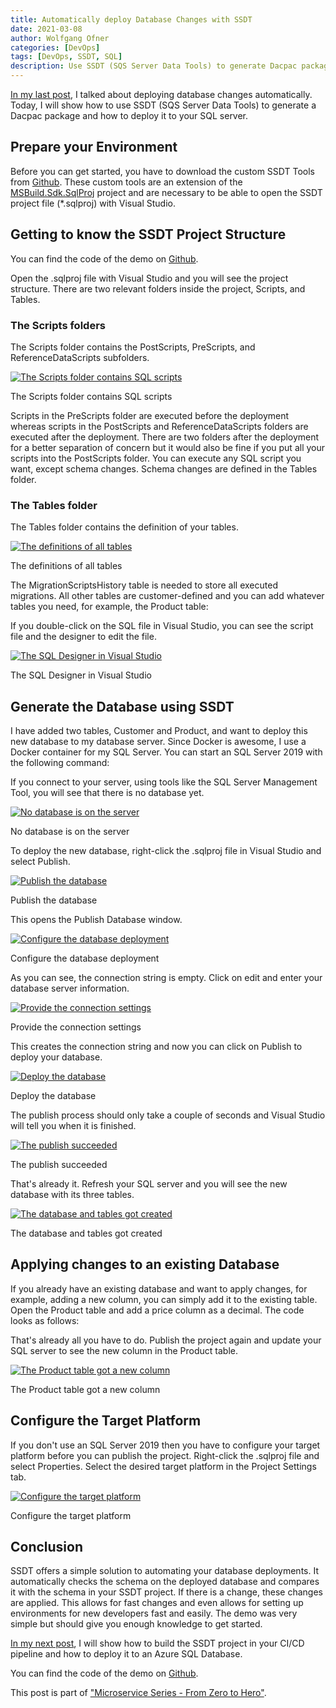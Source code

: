 ```yaml
---
title: Automatically deploy Database Changes with SSDT
date: 2021-03-08
author: Wolfgang Ofner
categories: [DevOps]
tags: [DevOps, SSDT, SQL]
description: Use SSDT (SQS Server Data Tools) to generate Dacpac packages and deploy them automatically to an SQL Server.
---
```


[In my last post](/automate-database-deployments), I talked about deploying database changes automatically. Today, I will show how to use SSDT (SQS Server Data Tools) to generate a Dacpac package and how to deploy it to your SQL server.

## Prepare your Environment

Before you can get started, you have to download the custom SSDT Tools from [Github](https://github.com/4tecture/SSDTDataMigration/releases). These custom tools are an extension of the [MSBuild.Sdk.SqlProj](https://github.com/rr-wfm/MSBuild.Sdk.SqlProj/) project and are necessary to be able to open the SSDT project file (*.sqlproj) with Visual Studio.

## Getting to know the SSDT Project Structure

You can find the code of the demo on <a href="https://github.com/WolfgangOfner/ssdt-demo" target="_blank" rel="noopener noreferrer">Github</a>.

Open the .sqlproj file with Visual Studio and you will see the project structure. There are two relevant folders inside the project, Scripts, and Tables.

### The Scripts folders

The Scripts folder contains the PostScripts, PreScripts, and ReferenceDataScripts subfolders.

<div class="col-12 col-sm-10 aligncenter">
  <a href="/assets/img/posts/2021/03/The-Scripts-folder-contains-SQL-scripts.jpg"><img loading="lazy" src="/assets/img/posts/2021/03/The-Scripts-folder-contains-SQL-scripts.jpg" alt="The Scripts folder contains SQL scripts" /></a>
  
  <p>
   The Scripts folder contains SQL scripts
  </p>
</div>

Scripts in the PreScripts folder are executed before the deployment whereas scripts in the PostScripts and ReferenceDataScripts folders are executed after the deployment. There are two folders after the deployment for a better separation of concern but it would also be fine if you put all your scripts into the PostScripts folder. You can execute any SQL script you want, except schema changes. Schema changes are defined in the Tables folder.

### The Tables folder

The Tables folder contains the definition of your tables. 

<div class="col-12 col-sm-10 aligncenter">
  <a href="/assets/img/posts/2021/03/The-definitions-of-all-tables.jpg"><img loading="lazy" src="/assets/img/posts/2021/03/The-definitions-of-all-tables.jpg" alt="The definitions of all tables" /></a>
  
  <p>
   The definitions of all tables
  </p>
</div>

The MigrationScriptsHistory table is needed to store all executed migrations. All other tables are customer-defined and you can add whatever tables you need, for example, the Product table:

<script src="https://gist.github.com/WolfgangOfner/1ebe90dbd186d742597959aebeef6c91.js"></script>

If you double-click on the SQL file in Visual Studio, you can see the script file and the designer to edit the file.

<div class="col-12 col-sm-10 aligncenter">
  <a href="/assets/img/posts/2021/03/The-SQL-Designer-in-Visual-Studio.jpg"><img loading="lazy" src="/assets/img/posts/2021/03/The-SQL-Designer-in-Visual-Studio.jpg" alt="The SQL Designer in Visual Studio" /></a>
  
  <p>
   The SQL Designer in Visual Studio
  </p>
</div>

## Generate the Database using SSDT

I have added two tables, Customer and Product, and want to deploy this new database to my database server. Since Docker is awesome, I use a Docker container for my SQL Server. You can start an SQL Server 2019 with the following command:

<script src="https://gist.github.com/WolfgangOfner/94b1712cd9a33918334147ca500c171d.js"></script>

If you connect to your server, using tools like the SQL Server Management Tool, you will see that there is no database yet.

<div class="col-12 col-sm-10 aligncenter">
  <a href="/assets/img/posts/2021/03/No-database-is-on-the-server.jpg"><img loading="lazy" src="/assets/img/posts/2021/03/No-database-is-on-the-server.jpg" alt="No database is on the server" /></a>
  
  <p>
   No database is on the server
  </p>
</div>

To deploy the new database, right-click the .sqlproj file in Visual Studio and select Publish.

<div class="col-12 col-sm-10 aligncenter">
  <a href="/assets/img/posts/2021/03/Publish-the-database.jpg"><img loading="lazy" src="/assets/img/posts/2021/03/Publish-the-database.jpg" alt="Publish the database" /></a>
  
  <p>
   Publish the database
  </p>
</div>

This opens the Publish Database window.

<div class="col-12 col-sm-10 aligncenter">
  <a href="/assets/img/posts/2021/03/Configure-the-database-deployment.jpg"><img loading="lazy" src="/assets/img/posts/2021/03/Configure-the-database-deployment.jpg" alt="Configure the database deployment" /></a>
  
  <p>
   Configure the database deployment
  </p>
</div>

As you can see, the connection string is empty. Click on edit and enter your database server information.

<div class="col-12 col-sm-10 aligncenter">
  <a href="/assets/img/posts/2021/03/Provide-the-connection-settings.jpg"><img loading="lazy" src="/assets/img/posts/2021/03/Provide-the-connection-settings.jpg" alt="Provide the connection settings" /></a>
  
  <p>
   Provide the connection settings
  </p>
</div>

This creates the connection string and now you can click on Publish to deploy your database.

<div class="col-12 col-sm-10 aligncenter">
  <a href="/assets/img/posts/2021/03/Deploy-the-database.jpg"><img loading="lazy" src="/assets/img/posts/2021/03/Deploy-the-database.jpg" alt="Deploy the database" /></a>
  
  <p>
   Deploy the database
  </p>
</div>

The publish process should only take a couple of seconds and Visual Studio will tell you when it is finished.

<div class="col-12 col-sm-10 aligncenter">
  <a href="/assets/img/posts/2021/03/The-publish-succeeded.jpg"><img loading="lazy" src="/assets/img/posts/2021/03/The-publish-succeeded.jpg" alt="The publish succeeded" /></a>
  
  <p>
   The publish succeeded
  </p>
</div>

That's already it. Refresh your SQL server and you will see the new database with its three tables.

<div class="col-12 col-sm-10 aligncenter">
  <a href="/assets/img/posts/2021/03/The-database-and-tables-got-created.jpg"><img loading="lazy" src="/assets/img/posts/2021/03/The-database-and-tables-got-created.jpg" alt="The database and tables got created" /></a>
  
  <p>
   The database and tables got created
  </p>
</div>

## Applying changes to an existing Database

If you already have an existing database and want to apply changes, for example, adding a new column, you can simply add it to the existing table. Open the Product table and add a price column as a decimal. The code looks as follows:

<script src="https://gist.github.com/WolfgangOfner/22bfb9217f632e31d567ad931fee5cfe.js"></script>

That's already all you have to do. Publish the project again and update your SQL server to see the new column in the Product table.

<div class="col-12 col-sm-10 aligncenter">
  <a href="/assets/img/posts/2021/03/The-Product-table-got-a-new-column.jpg"><img loading="lazy" src="/assets/img/posts/2021/03/The-Product-table-got-a-new-column.jpg" alt="The Product table got a new column" /></a>
  
  <p>
   The Product table got a new column
  </p>
</div>

## Configure the Target Platform

If you don't use an SQL Server 2019 then you have to configure your target platform before you can publish the project. Right-click the .sqlproj file and select Properties. Select the desired target platform in the Project Settings tab.

<div class="col-12 col-sm-10 aligncenter">
  <a href="/assets/img/posts/2021/03/Configure-the-target-platform.jpg"><img loading="lazy" src="/assets/img/posts/2021/03/Configure-the-target-platform.jpg" alt="Configure the target platform" /></a>
  
  <p>
   Configure the target platform
  </p>
</div>

## Conclusion

SSDT offers a simple solution to automating your database deployments. It automatically checks the schema on the deployed database and compares it with the schema in your SSDT project. If there is a change, these changes are applied. This allows for fast changes and even allows for setting up environments for new developers fast and easily. The demo was very simple but should give you enough knowledge to get started.

[In my next post](/deploy-dacpac-linux-azure-devops), I will show how to build the SSDT project in your CI/CD pipeline and how to deploy it to an Azure SQL Database.

You can find the code of the demo on <a href="https://github.com/WolfgangOfner/ssdt-demo" target="_blank" rel="noopener noreferrer">Github</a>.

This post is part of ["Microservice Series - From Zero to Hero"](/microservice-series-from-zero-to-hero).